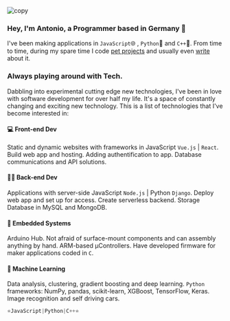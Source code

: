 ![copy](https://i.imgur.com/ojFoNeE.jpg)
### Hey, I'm Antonio, a Programmer based in Germany 🍺
I've been making applications in `JavaScript`🌐 , `Python`🐍 and `C++`🦾. From time to time, during my spare time I code [pet projects](/projects) and usually even [write](/posts) about it. 

### Always playing around with Tech.
  Dabbling into experimental cutting edge new technologies, I've been in love with software development for over half my life. It's a space of constantly changing and exciting new technology. This is a list of technologies that I've become interested in: 

#### 💻 Front-end Dev

Static and dynamic websites with frameworks in JavaScript `Vue.js` | `React`. Build web app and hosting. Adding authentification to app. Database communications and API solutions.

#### 👨‍💻 Back-end Dev
Applications with server-side JavaScript `Node.js` | Python `Django`. Deploy web app and set up for access. Create serverless backend. Storage Database in MySQL and MongoDB.

#### 🤖 Embedded Systems
Arduino Hub. Not afraid of surface-mount components and can assembly anything by hand. ARM-based µControllers. Have developed firmware for maker applications coded in `C`.


#### 🧠 Machine Learning
Data analysis, clustering, gradient boosting and deep learning. `Python` frameworks: NumPy, pandas, scikit-learn, XGBoost, TensorFlow, Keras. Image recognition and self driving cars.



```javascript
⭐️JavaScript|Python|C++⭐️



